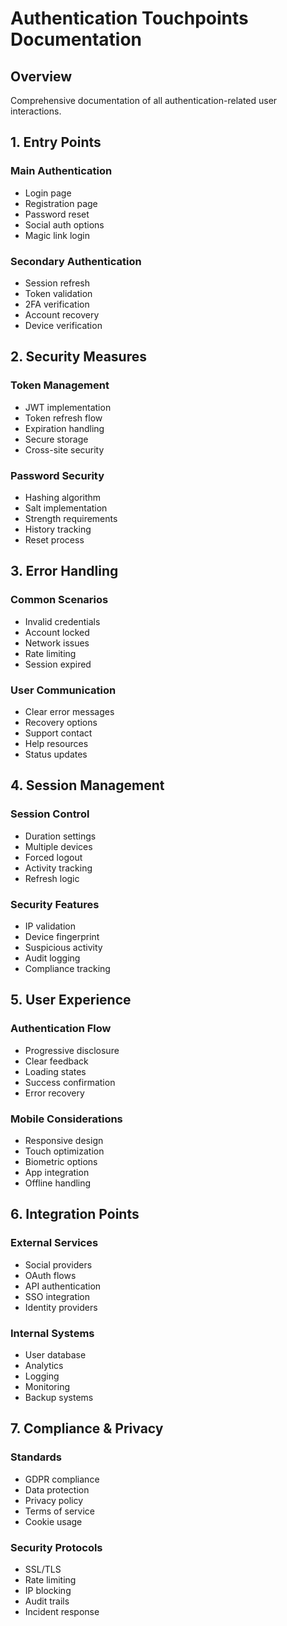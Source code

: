 # Authentication Touchpoints Documentation

## Overview
Comprehensive documentation of all authentication-related user interactions.

## 1. Entry Points
### Main Authentication
- Login page
- Registration page
- Password reset
- Social auth options
- Magic link login

### Secondary Authentication
- Session refresh
- Token validation
- 2FA verification
- Account recovery
- Device verification

## 2. Security Measures
### Token Management
- JWT implementation
- Token refresh flow
- Expiration handling
- Secure storage
- Cross-site security

### Password Security
- Hashing algorithm
- Salt implementation
- Strength requirements
- History tracking
- Reset process

## 3. Error Handling
### Common Scenarios
- Invalid credentials
- Account locked
- Network issues
- Rate limiting
- Session expired

### User Communication
- Clear error messages
- Recovery options
- Support contact
- Help resources
- Status updates

## 4. Session Management
### Session Control
- Duration settings
- Multiple devices
- Forced logout
- Activity tracking
- Refresh logic

### Security Features
- IP validation
- Device fingerprint
- Suspicious activity
- Audit logging
- Compliance tracking

## 5. User Experience
### Authentication Flow
- Progressive disclosure
- Clear feedback
- Loading states
- Success confirmation
- Error recovery

### Mobile Considerations
- Responsive design
- Touch optimization
- Biometric options
- App integration
- Offline handling

## 6. Integration Points
### External Services
- Social providers
- OAuth flows
- API authentication
- SSO integration
- Identity providers

### Internal Systems
- User database
- Analytics
- Logging
- Monitoring
- Backup systems

## 7. Compliance & Privacy
### Standards
- GDPR compliance
- Data protection
- Privacy policy
- Terms of service
- Cookie usage

### Security Protocols
- SSL/TLS
- Rate limiting
- IP blocking
- Audit trails
- Incident response